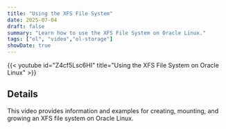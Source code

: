 ```yaml
---
title: "Using the XFS File System"
date: 2025-07-04
draft: false
summary: "Learn how to use the XFS File System on Oracle Linux."
tags: ["ol", "video","ol-storage"]
showDate: true
---
```


{{< youtube id="Z4cf5Lsc6HI" title="Using the XFS File System on Oracle Linux" >}}

## Details

This video provides information and examples for creating, mounting, and growing an XFS file system on Oracle Linux.
